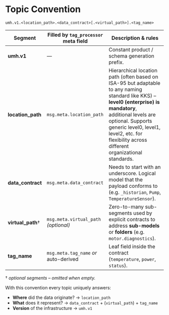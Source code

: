 # Topic Convention

```
umh.v1.<location_path>.<data_contract>[.<virtual_path>].<tag_name>
```

| Segment            | Filled by `tag_processor` meta field  | Description & rules                                                                                                                                               |
| ------------------ | ------------------------------------- | ----------------------------------------------------------------------------------------------------------------------------------------------------------------- |
| **umh.v1**         | —                                     | Constant product / schema generation prefix.                                                                                                                      |
| **location\_path** | `msg.meta.location_path`              | Hierarchical location path (often based on ISA-95 but adaptable to any naming standard like KKS) – **level0 (enterprise) is mandatory**, additional levels are optional. Supports generic level0, level1, level2, etc. for flexibility across different organizational standards. |
| **data\_contract** | `msg.meta.data_contract`              | Needs to start with an underscore. Logical model that the payload conforms to (e.g. `_historian`, `Pump`, `TemperatureSensor`).                                   |
| **virtual\_path**† | `msg.meta.virtual_path` _(optional)_  | Zero-to-many sub-segments used by explicit contracts to address **sub-models** or **folders** (e.g. `motor.diagnostics`).                                         |
| **tag\_name**      | `msg.meta.tag_name` _or_ auto-derived | Leaf field inside the contract (`temperature`, `power`, `status`).                                                                                                |

† _optional segments – omitted when empty._

With this convention every topic uniquely answers:

* **Where** did the data originate? → `location_path`
* **What** does it represent? → `data_contract` + (`virtual_path`) + `tag_name`
* **Version** of the infrastructure → `umh.v1`
